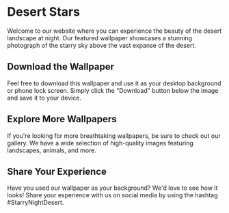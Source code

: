 <!--font:Poppins-->

# Desert Stars

Welcome to our website where you can experience the beauty of the desert landscape at night. Our featured wallpaper showcases a stunning photograph of the starry sky above the vast expanse of the desert.

## Download the Wallpaper

Feel free to download this wallpaper and use it as your desktop background or phone lock screen. Simply click the "Download" button below the image and save it to your device.

## Explore More Wallpapers

If you're looking for more breathtaking wallpapers, be sure to check out our gallery. We have a wide selection of high-quality images featuring landscapes, animals, and more.

## Share Your Experience

Have you used our wallpaper as your background? We'd love to see how it looks! Share your experience with us on social media by using the hashtag #StarryNightDesert.

<!--

Write me markdown content of website with wallpaper:

"A photograph of a desert landscape at night, with the stars visible in the sky above."

The header of the page should not be copy of the text but rather a real content of the website which is using this wallpaper.


---


Write me markdown content of website with wallpaper:

"A photograph of a desert landscape at night, with the stars visible in the sky above."

The header of the page should not be copy of the text but rather a real content of the website which is using this wallpaper.


---


# Starry Night in the Desert

Welcome to our website where you can experience the beauty of the desert landscape at night. Our featured wallpaper showcases a stunning photograph of the starry sky above the vast expanse of the desert.

## Download the Wallpaper

Feel free to download this wallpaper and use it as your desktop background or phone lock screen. Simply click the "Download" button below the image and save it to your device.

## Explore More Wallpapers

If you're looking for more breathtaking wallpapers, be sure to check out our gallery. We have a wide selection of high-quality images featuring landscapes, animals, and more.

## Share Your Experience

Have you used our wallpaper as your background? We'd love to see how it looks! Share your experience with us on social media by using the hashtag #StarryNightDesert.


---


Write me a Google font which is best fitting for the website.

Pick from the list:
- Raleway
- Orbitron
- Barlow Condensed
- Montserrat
- Cormorant Garamond
- Alegreya
- Poppins
- Cinzel
- IBM Plex Sans
- Great Vibes
- Barlow Condensed
- Lobster
- Playfair Display
- Futura
- Open Sans
- Lato
- Cinzel Decorative
- Inter
- Exo 2
- Dancing Script
- Roboto
- Cabin


Write just the font name nothing else.


---


Poppins

-->

